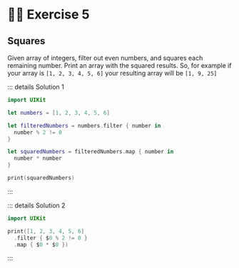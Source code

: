 # 😵‍💫 Exercise 5

## Squares

Given array of integers, filter out even numbers, and squares each remaining number. Print an array with the squared results.
So, for example if your array is `[1, 2, 3, 4, 5, 6]` your resulting array will be `[1, 9, 25]`

::: details Solution 1

```swift
import UIKit

let numbers = [1, 2, 3, 4, 5, 6]

let filteredNumbers = numbers.filter { number in
  number % 2 != 0
}

let squaredNumbers = filteredNumbers.map { number in
  number * number
}

print(squaredNumbers)
```

:::

::: details Solution 2

```swift
import UIKit

print([1, 2, 3, 4, 5, 6]
  .filter { $0 % 2 != 0 }
  .map { $0 * $0 })
```

:::
